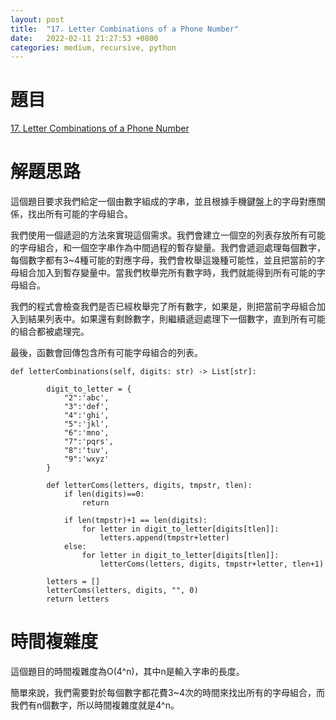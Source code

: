 ```yaml
---
layout: post
title:  "17. Letter Combinations of a Phone Number"
date:   2022-02-11 21:27:53 +0800
categories: medium, recursive, python
---
```


# 題目

[17. Letter Combinations of a Phone Number
](https://leetcode.com/problems/letter-combinations-of-a-phone-number/)

# 解題思路

這個題目要求我們給定一個由數字組成的字串，並且根據手機鍵盤上的字母對應關係，找出所有可能的字母組合。

我們使用一個遞迴的方法來實現這個需求。我們會建立一個空的列表存放所有可能的字母組合，和一個空字串作為中間過程的暫存變量。我們會遞迴處理每個數字，每個數字都有3~4種可能的對應字母，我們會枚舉這幾種可能性，並且把當前的字母組合加入到暫存變量中。當我們枚舉完所有數字時，我們就能得到所有可能的字母組合。

我們的程式會檢查我們是否已經枚舉完了所有數字，如果是，則把當前字母組合加入到結果列表中。如果還有剩餘數字，則繼續遞迴處理下一個數字，直到所有可能的組合都被處理完。

最後，函數會回傳包含所有可能字母組合的列表。

```python=
def letterCombinations(self, digits: str) -> List[str]:

        digit_to_letter = {
            "2":'abc',
            "3":'def',
            "4":'ghi',
            "5":'jkl',
            "6":'mno',
            "7":'pqrs',
            "8":'tuv',
            "9":'wxyz'
        }

        def letterComs(letters, digits, tmpstr, tlen):
            if len(digits)==0:
                return
            
            if len(tmpstr)+1 == len(digits):
                for letter in digit_to_letter[digits[tlen]]:
                    letters.append(tmpstr+letter)
            else:
                for letter in digit_to_letter[digits[tlen]]:
                    letterComs(letters, digits, tmpstr+letter, tlen+1)
        
        letters = []
        letterComs(letters, digits, "", 0)
        return letters
```
# 時間複雜度
這個題目的時間複雜度為O(4^n)，其中n是輸入字串的長度。

簡單來說，我們需要對於每個數字都花費3~4次的時間來找出所有的字母組合，而我們有n個數字，所以時間複雜度就是4^n。
